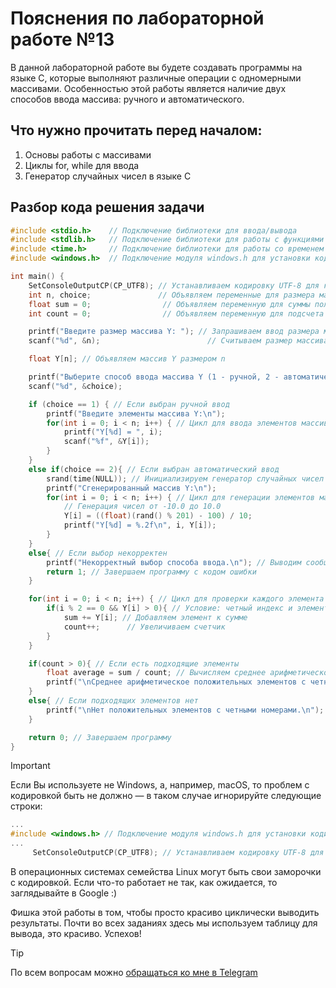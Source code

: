 # Пояснения по лабораторной работе №13

В данной лабораторной работе вы будете создавать программы на языке C, которые выполняют различные операции с одномерными массивами. Особенностью этой работы является наличие двух способов ввода массива: ручного и автоматического.

## Что нужно прочитать перед началом:
1. Основы работы с массивами
2. Циклы for, while для ввода
3. Генератор случайных чисел в языке C

## Разбор кода решения задачи

```c
#include <stdio.h>    // Подключение библиотеки для ввода/вывода
#include <stdlib.h>   // Подключение библиотеки для работы с функциями генерации случайных чисел
#include <time.h>     // Подключение библиотеки для работы со временем
#include <windows.h>  // Подключение модуля windows.h для установки кодировки вывода

int main() {
    SetConsoleOutputCP(CP_UTF8); // Устанавливаем кодировку UTF-8 для корректного отображения русских символов
    int n, choice;               // Объявляем переменные для размера массива и выбора способа ввода
    float sum = 0;                // Объявляем переменную для суммы положительных элементов с четными номерами
    int count = 0;                // Объявляем переменную для подсчета количества таких элементов

    printf("Введите размер массива Y: "); // Запрашиваем ввод размера массива
    scanf("%d", &n);                        // Считываем размер массива

    float Y[n]; // Объявляем массив Y размером n

    printf("Выберите способ ввода массива Y (1 - ручной, 2 - автоматический): "); // Запрашиваем выбор способа ввода
    scanf("%d", &choice);                                                      // Считываем выбор

    if (choice == 1) { // Если выбран ручной ввод
        printf("Введите элементы массива Y:\n");
        for(int i = 0; i < n; i++) { // Цикл для ввода элементов массива
            printf("Y[%d] = ", i);
            scanf("%f", &Y[i]);
        }
    }
    else if(choice == 2){ // Если выбран автоматический ввод
        srand(time(NULL)); // Инициализируем генератор случайных чисел
        printf("Сгенерированный массив Y:\n");
        for(int i = 0; i < n; i++) { // Цикл для генерации элементов массива
            // Генерация чисел от -10.0 до 10.0
            Y[i] = ((float)(rand() % 201) - 100) / 10;
            printf("Y[%d] = %.2f\n", i, Y[i]);
        }
    }
    else{ // Если выбор некорректен
        printf("Некорректный выбор способа ввода.\n"); // Выводим сообщение об ошибке
        return 1; // Завершаем программу с кодом ошибки
    }

    for(int i = 0; i < n; i++) { // Цикл для проверки каждого элемента массива
        if(i % 2 == 0 && Y[i] > 0){ // Условие: четный индекс и элемент положительный
            sum += Y[i]; // Добавляем элемент к сумме
            count++;      // Увеличиваем счетчик
        }
    }

    if(count > 0){ // Если есть подходящие элементы
        float average = sum / count; // Вычисляем среднее арифметическое
        printf("\nСреднее арифметическое положительных элементов с четными номерами: %.2f\n", average); // Выводим результат
    }
    else{ // Если подходящих элементов нет
        printf("\nНет положительных элементов с четными номерами.\n"); // Выводим соответствующее сообщение
    }

    return 0; // Завершаем программу
}
```

> [!IMPORTANT]
> Если Вы используете не Windows, а, например, macOS, то проблем с кодировкой быть не должно — в таком случае игнорируйте следующие строки:
> ```c
> ...
> #include <windows.h> // Подключение модуля windows.h для установки кодировки вывода
> ...
>      SetConsoleOutputCP(CP_UTF8); // Устанавливаем кодировку UTF-8 для вывода в консоли русских символов: иначе будут иероглифы
> ```
>
> В операционных системах семейства Linux могут быть свои заморочки с кодировкой. Если что-то работает не так, как ожидается, то заглядывайте в Google :)

Фишка этой работы в том, чтобы просто красиво циклически выводить результаты. Почти во всех заданиях здесь мы используем таблицу для вывода, это красиво. Успехов!

> [!TIP]
> По всем вопросам можно [обращаться ко мне в Telegram](https://t.me/plunkzy)